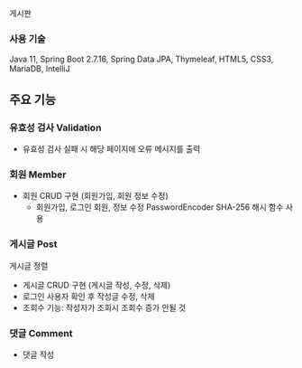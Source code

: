 게시판

### 사용 기술
Java 11, Spring Boot 2.7.16, Spring Data JPA, Thymeleaf, HTML5, CSS3, MariaDB, IntelliJ

## 주요 기능

### 유효성 검사 Validation
- 유효성 검사 실패 시 해당 페이지에 오류 메시지를 출력


### 회원 Member
- 회원 CRUD 구현 (회원가입, 회원 정보 수정)
  - 회원가입, 로그인 회원, 정보 수정 PasswordEncoder SHA-256 해시 함수 사용


### 게시글 Post
게시글 정렬
- 게시글 CRUD 구현 (게시글 작성, 수정, 삭제)
- 로그인 사용자 확인 후 작성글 수정, 삭제
- 조회수 기능: 작성자가 조회시 조회수 증가 안될 것

### 댓글 Comment
- 댓글 작성